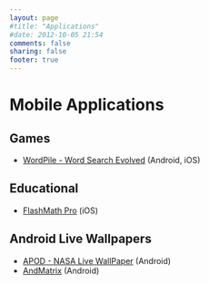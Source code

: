 ```yaml
---
layout: page
#title: "Applications"
#date: 2012-10-05 21:54
comments: false
sharing: false
footer: true
---
```


# Mobile Applications

## Games
- [WordPile - Word Search Evolved](wordpile) (Android, iOS)

## Educational
- [FlashMath Pro](flash-math-pro) (iOS)

## Android Live Wallpapers

- [APOD - NASA Live WallPaper](apod) (Android)
- [AndMatrix](andmatrix) (Android)
